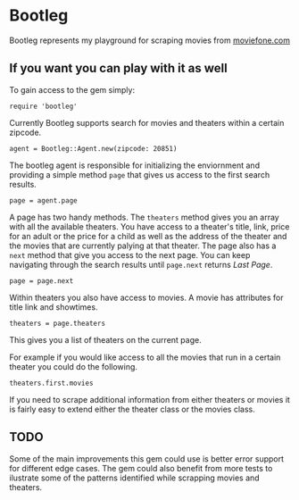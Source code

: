 # Bootleg

Bootleg represents my playground for scraping movies from
[moviefone.com](http://moviefone.com)

## If you want you can play with it as well

To gain access to the gem simply:

```
require 'bootleg'
```

Currently Bootleg supports search for movies and theaters within a certain
zipcode.

```
agent = Bootleg::Agent.new(zipcode: 20851)
```

The bootleg agent is responsible for initializing the enviornment and providing
a simple method ``page`` that gives us access to the first search results.

```
page = agent.page
```

A page has two handy methods. The ``theaters`` method gives you an array with
all the available theaters. You have access to a theater's title, link, price
for an adult or the price for a child as well as the address of the theater and
the movies that are currently palying at that theater. The page also has a
``next`` method that give you access to the next page. You can keep navigating
through the search results until ``page.next`` returns _Last Page_.

```
page = page.next
```

Within theaters you also have access to movies. A movie has attributes for title
link and showtimes.

```
theaters = page.theaters
```

This gives you a list of theaters on the current page.

For example if you would like access to all the movies that run in a certain
theater you could do the following.

```
theaters.first.movies
```
If you need to scrape additional information from either theaters or movies it is
fairly easy to extend either the theater class or the movies class.

## TODO

Some of the main improvements this gem could use is better error support for
different edge cases. The gem could also benefit from more tests to ilustrate
some of the patterns identified while scrapping movies and theaters.
